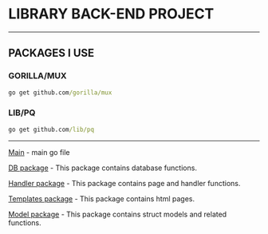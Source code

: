# LIBRARY BACK-END PROJECT

---
## PACKAGES  I USE

### GORILLA/MUX
``` cmd
go get github.com/gorilla/mux
```
### LIB/PQ
``` cmd
go get github.com/lib/pq
```
---
[Main](https://github.com/mkaganm/libraryApiProject/blob/main/src/main.go) - main go file

[DB package](https://github.com/mkaganm/libraryApiProject/tree/main/src/db) - This package contains database functions.

[Handler package](https://github.com/mkaganm/libraryApiProject/blob/main/src/handler/handler.go) - This package contains page and handler functions.

[Templates package](https://github.com/mkaganm/libraryApiProject/tree/main/src/templates) - This package contains html pages.

[Model package](https://github.com/mkaganm/libraryApiProject/blob/main/src/model/model.go) - This package contains struct models and related functions.
